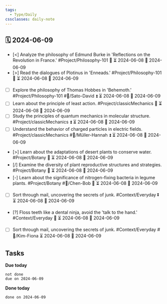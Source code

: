 ```yaml
---
tags:
  - Type/Daily
cssclasses: daily-note
---
```


## 🗓️ 2024-06-09

- [<] Analyze the philosophy of Edmund Burke in 'Reflections on the Revolution in France.' #Project/Philosophy-101 🔼 ⏳ 2024-06-08 📅 2024-06-09
- [>] Read the dialogues of Plotinus in 'Enneads.' #Project/Philosophy-101 🔼 ⏳ 2024-06-08 📅 2024-06-09
- [ ] Explore the philosophy of Thomas Hobbes in 'Behemoth.' #Project/Philosophy-101 #👤/Sato-David ⏫ ⏳ 2024-06-08 📅 2024-06-09
- [ ] Learn about the principle of least action. #Project/classicMechanics 🔺 ⏳ 2024-06-08 📅 2024-06-09
- [ ] Study the principles of quantum mechanics in molecular structure. #Project/classicMechanics ⏫ ⏳ 2024-06-08 📅 2024-06-09
- [ ] Understand the behavior of charged particles in electric fields. #Project/classicMechanics #👤/Müller-Hannah ⏫ ⏳ 2024-06-08 📅 2024-06-09
- [>] Learn about the adaptations of desert plants to conserve water. #Project/Botany 🔼 ⏳ 2024-06-08 📅 2024-06-09
- [/] Examine the diversity of plant reproductive structures and strategies. #Project/Botany 🔼 ⏳ 2024-06-08 📅 2024-06-09
- [-] Learn about the significance of nitrogen-fixing bacteria in legume plants. #Project/Botany #👤/Chen-Bob 🔺 ⏳ 2024-06-08 📅 2024-06-09
- [ ] Sort through mail, uncovering the secrets of junk. #Context/Everyday ⏬ ⏳ 2024-06-08 📅 2024-06-09
- [?] Floss teeth like a dental ninja, avoid the 'talk to the hand.' #Context/Everyday 🔼 ⏳ 2024-06-08 📅 2024-06-09
- [ ] Sort through mail, uncovering the secrets of junk. #Context/Everyday #👤/Kim-Fiona ⏳ 2024-06-08 📅 2024-06-09

## Tasks

**Due today**

```tasks
not done
due on 2024-06-09
```

**Done today**

```tasks
done on 2024-06-09
```
            
